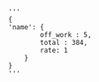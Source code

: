     '''
    {
    'name': {
            off_work : 5,
            total : 384,
            rate: 1 
        }
    }
    '''